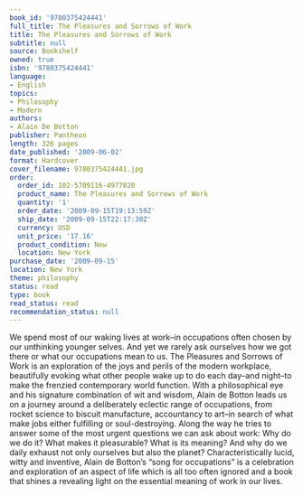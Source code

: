 ```yaml
---
book_id: '9780375424441'
full_title: The Pleasures and Sorrows of Work
title: The Pleasures and Sorrows of Work
subtitle: null
source: Bookshelf
owned: true
isbn: '9780375424441'
language:
- English
topics:
- Philosophy
- Modern
authors:
- Alain De Botton
publisher: Pantheon
length: 326 pages
date_published: '2009-06-02'
format: Hardcover
cover_filename: 9780375424441.jpg
order:
  order_id: 102-5709116-4977020
  product_name: The Pleasures and Sorrows of Work
  quantity: '1'
  order_date: '2009-09-15T19:13:59Z'
  ship_date: '2009-09-15T22:17:30Z'
  currency: USD
  unit_price: '17.16'
  product_condition: New
  location: New York
purchase_date: '2009-09-15'
location: New York
theme: philosophy
status: read
type: book
read_status: read
recommendation_status: null
---
```

We spend most of our waking lives at work–in occupations often chosen by our unthinking younger selves. And yet we rarely ask ourselves how we got there or what our occupations mean to us.
The Pleasures and Sorrows of Work is an exploration of the joys and perils of the modern workplace, beautifully evoking what other people wake up to do each day–and night–to make the frenzied contemporary world function. With a philosophical eye and his signature combination of wit and wisdom, Alain de Botton leads us on a journey around a deliberately eclectic range of occupations, from rocket science to biscuit manufacture, accountancy to art–in search of what make jobs either fulfilling or soul-destroying.
Along the way he tries to answer some of the most urgent questions we can ask about work: Why do we do it? What makes it pleasurable? What is its meaning? And why do we daily exhaust not only ourselves but also the planet? Characteristically lucid, witty and inventive, Alain de Botton’s “song for occupations” is a celebration and exploration of an aspect of life which is all too often ignored and a book that shines a revealing light on the essential meaning of work in our lives.
